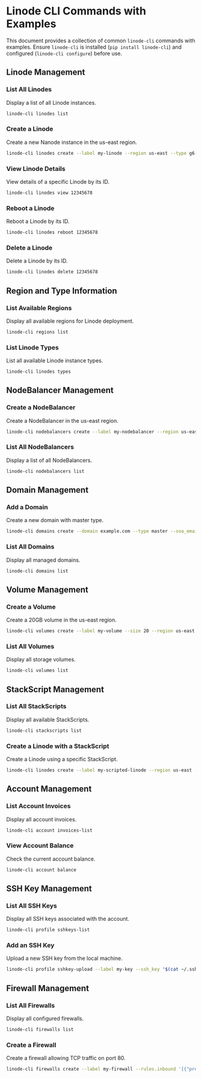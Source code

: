 # Linode CLI Commands with Examples

This document provides a collection of common `linode-cli` commands with examples. Ensure `linode-cli` is installed (`pip install linode-cli`) and configured (`linode-cli configure`) before use.

## Linode Management

### List All Linodes

Display a list of all Linode instances.

```bash
linode-cli linodes list
```

### Create a Linode

Create a new Nanode instance in the us-east region.

```bash
linode-cli linodes create --label my-linode --region us-east --type g6-nanode-1 --image linode/ubuntu20.04 --root-pass securepassword123
```

### View Linode Details

View details of a specific Linode by its ID.

```bash
linode-cli linodes view 12345678
```

### Reboot a Linode

Reboot a Linode by its ID.

```bash
linode-cli linodes reboot 12345678
```

### Delete a Linode

Delete a Linode by its ID.

```bash
linode-cli linodes delete 12345678
```

## Region and Type Information

### List Available Regions

Display all available regions for Linode deployment.

```bash
linode-cli regions list
```

### List Linode Types

List all available Linode instance types.

```bash
linode-cli linodes types
```

## NodeBalancer Management

### Create a NodeBalancer

Create a NodeBalancer in the us-east region.

```bash
linode-cli nodebalancers create --label my-nodebalancer --region us-east
```

### List All NodeBalancers

Display a list of all NodeBalancers.

```bash
linode-cli nodebalancers list
```

## Domain Management

### Add a Domain

Create a new domain with master type.

```bash
linode-cli domains create --domain example.com --type master --soa_email admin@example.com
```

### List All Domains

Display all managed domains.

```bash
linode-cli domains list
```

## Volume Management

### Create a Volume

Create a 20GB volume in the us-east region.

```bash
linode-cli volumes create --label my-volume --size 20 --region us-east
```

### List All Volumes

Display all storage volumes.

```bash
linode-cli volumes list
```

## StackScript Management

### List All StackScripts

Display all available StackScripts.

```bash
linode-cli stackscripts list
```

### Create a Linode with a StackScript

Create a Linode using a specific StackScript.

```bash
linode-cli linodes create --label my-scripted-linode --region us-east --type g6-nanode-1 --stackscript_id 12345 --stackscript_data '{"key": "value"}' --root-pass securepassword123
```

## Account Management

### List Account Invoices

Display all account invoices.

```bash
linode-cli account invoices-list
```

### View Account Balance

Check the current account balance.

```bash
linode-cli account balance
```

## SSH Key Management

### List All SSH Keys

Display all SSH keys associated with the account.

```bash
linode-cli profile sshkeys-list
```

### Add an SSH Key

Upload a new SSH key from the local machine.

```bash
linode-cli profile sshkey-upload --label my-key --ssh_key "$(cat ~/.ssh/id_rsa.pub)"
```

## Firewall Management

### List All Firewalls

Display all configured firewalls.

```bash
linode-cli firewalls list
```

### Create a Firewall

Create a firewall allowing TCP traffic on port 80.

```bash
linode-cli firewalls create --label my-firewall --rules.inbound '[{"protocol": "TCP", "ports": "80", "action": "ACCEPT"}]'
```
